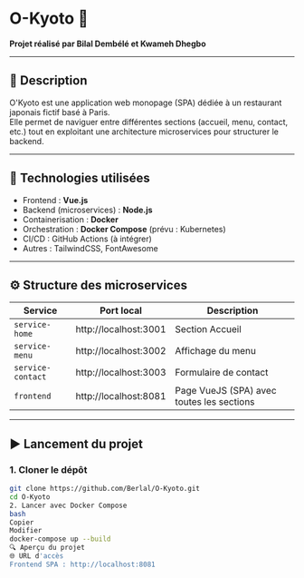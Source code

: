 # O-Kyoto 🍣

**Projet réalisé par Bilal Dembélé et Kwameh Dhegbo**

---

## 📝 Description

O'Kyoto est une application web monopage (SPA) dédiée à un restaurant japonais fictif basé à Paris.  
Elle permet de naviguer entre différentes sections (accueil, menu, contact, etc.) tout en exploitant une architecture microservices pour structurer le backend.

---

## 🧰 Technologies utilisées

- Frontend : **Vue.js**
- Backend (microservices) : **Node.js**
- Containerisation : **Docker**
- Orchestration : **Docker Compose** (prévu : Kubernetes)
- CI/CD : GitHub Actions (à intégrer)
- Autres : TailwindCSS, FontAwesome

---

## ⚙️ Structure des microservices

| Service         | Port local             | Description                   |
|-----------------|------------------------|-------------------------------|
| `service-home`  | http://localhost:3001  | Section Accueil               |
| `service-menu`  | http://localhost:3002  | Affichage du menu             |
| `service-contact` | http://localhost:3003 | Formulaire de contact         |
| `frontend`      | http://localhost:8081  | Page VueJS (SPA) avec toutes les sections |

---

## ▶️ Lancement du projet

### 1. Cloner le dépôt

```bash
git clone https://github.com/Berlal/O-Kyoto.git
cd O-Kyoto
2. Lancer avec Docker Compose
bash
Copier
Modifier
docker-compose up --build
🔍 Aperçu du projet
🌐 URL d'accès
Frontend SPA : http://localhost:8081
